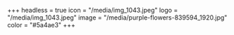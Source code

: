 +++
headless = true
icon = "/media/img_1043.jpeg"
logo = "/media/img_1043.jpeg"
image = "/media/purple-flowers-839594_1920.jpg"
color = "#5a4ae3"
+++
